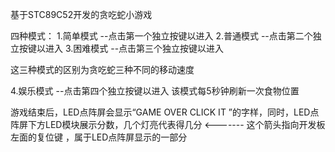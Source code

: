 基于STC89C52开发的贪吃蛇小游戏

四种模式：
1.简单模式 --点击第一个独立按键以进入
2.普通模式 --点击第二个独立按键以进入
3.困难模式 --点击第三个独立按键以进入

这三种模式的区别为贪吃蛇三种不同的移动速度

4.娱乐模式 --点击第四个独立按键以进入
该模式每5秒钟刷新一次食物位置

游戏结束后，LED点阵屏会显示“GAME OVER   CLICK IT ”的字样，同时，LED点阵屏下方LED模块展示分数，几个灯亮代表得几分
                                      <-------   这个箭头指向开发板左面的复位键 ，属于LED点阵屏显示的一部分
